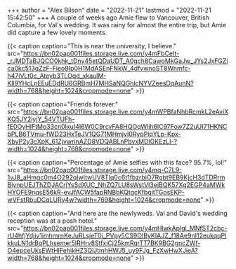 +++
author = "Alex Bilson"
date = "2022-11-21"
lastmod = "2022-11-21 15:42:50"
+++
A couple of weeks ago Amie flew to Vancouver, British Columbia, for Val's wedding. It was rainy for almost the entire trip, but Amie did capture a few lovely moments.

{{< caption caption="This is near the university, I believe." src="https://bn02pap001files.storage.live.com/y4mFbCelt-_rJMDTaBJQCO0khk_tDny45etQDaUDT_A0gch8CawoMkGaJw_JYs2JxFGZica0kc513qZzF-Fieo9Ip0H1MdASEnFNkW_4dfvwnoST8Wnmfc-h47iVLt0c_Ateyb3TLOqd_xkaulM-Kll9YHcLnEEuEDdRU6GRBmH7MHSaNQGhlcNYVZeesDqAunN?width=768&height=1024&cropmode=none" >}}

{{< caption caption="Friends forever." src="https://bn02pap001files.storage.live.com/y4mWPBfaNhbRcmkL2eAviXKQ5JY2iyjY_54VTUFh-fE0OyHIFtMo33cn0lxuI4I6W0C9rcvFA8HQOqWljh6lC97Fow7Z2uUI71HKNCbPLB6TVmu-fWD23HxTeJV1QG71MHmjvI0RypPiqYLp-Kpx-XbyP2y3cXpK_61ZjvwrinAZD8VDQABLnPbvxMDIGKEzLI-?width=1024&height=768&cropmode=none" >}}

{{< caption caption="Percentage of Amie selfies with this face? 95.7%, lol!" src="https://bn02pap001files.storage.live.com/y4mq-C7L9-1vJ8_aHmgc0m4O292qlwItwUV8Tlq0c6t1fbzrbiO7Rgbt9EB9KjcH3dTDRrmBiynpUEJThZDJACrjYsSdXUC_NhZQ7LU8sWstVI3ejBQK57Xg2EGP4aMWkHYOFE9nqsE56kR-evJfACW5fapRNBbKQtgcKfbqjtTGosEKP-wVFstRbuDCqLURy4w?width=769&height=1024&cropmode=none" >}}

{{< caption caption="And here are the newlyweds. Val and David's wedding reception was at a posh hotel." src="https://bn02pap001files.storage.live.com/y4mHlwkAplgl_MNfST2cbc-rU4hfjYdjiv1imhmrnKeJuRLsjeT0j_PVpy5CS9OIByKIAJZ_f18Ae9nI12eukqqPIkkuLN1drBqPLhsemer5lRHrv8StfxiCj25kmRqrTT7BK9BG2gncZWf-O4epceUksEWtHIFehikHZ3QlJtmhHWJ5_uy9FJg_FzXwHwXJieA?width=768&height=1024&cropmode=none" >}}
